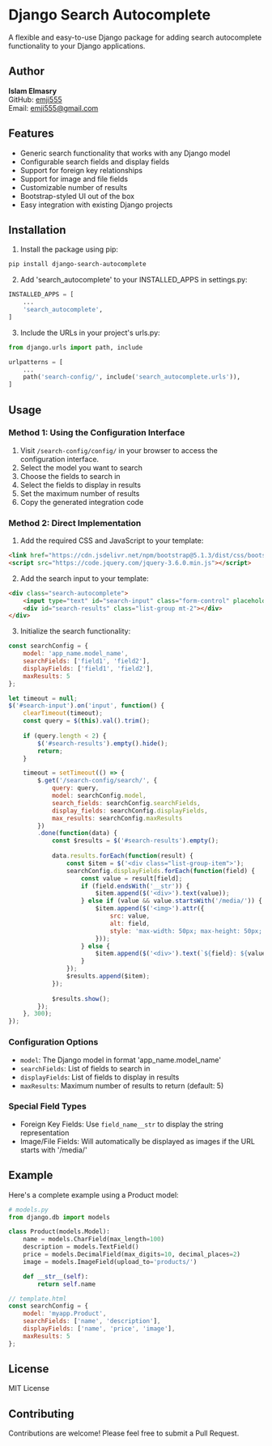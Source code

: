 # Django Search Autocomplete

A flexible and easy-to-use Django package for adding search autocomplete functionality to your Django applications.

## Author

**Islam Elmasry**  
GitHub: [emji555](https://github.com/emji555)  
Email: emji555@gmail.com

## Features

- Generic search functionality that works with any Django model
- Configurable search fields and display fields
- Support for foreign key relationships
- Support for image and file fields
- Customizable number of results
- Bootstrap-styled UI out of the box
- Easy integration with existing Django projects

## Installation

1. Install the package using pip:
```bash
pip install django-search-autocomplete
```

2. Add 'search_autocomplete' to your INSTALLED_APPS in settings.py:
```python
INSTALLED_APPS = [
    ...
    'search_autocomplete',
]
```

3. Include the URLs in your project's urls.py:
```python
from django.urls import path, include

urlpatterns = [
    ...
    path('search-config/', include('search_autocomplete.urls')),
]
```

## Usage

### Method 1: Using the Configuration Interface

1. Visit `/search-config/config/` in your browser to access the configuration interface.
2. Select the model you want to search
3. Choose the fields to search in
4. Select the fields to display in results
5. Set the maximum number of results
6. Copy the generated integration code

### Method 2: Direct Implementation

1. Add the required CSS and JavaScript to your template:
```html
<link href="https://cdn.jsdelivr.net/npm/bootstrap@5.1.3/dist/css/bootstrap.min.css" rel="stylesheet">
<script src="https://code.jquery.com/jquery-3.6.0.min.js"></script>
```

2. Add the search input to your template:
```html
<div class="search-autocomplete">
    <input type="text" id="search-input" class="form-control" placeholder="Type to search...">
    <div id="search-results" class="list-group mt-2"></div>
</div>
```

3. Initialize the search functionality:
```javascript
const searchConfig = {
    model: 'app_name.model_name',
    searchFields: ['field1', 'field2'],
    displayFields: ['field1', 'field2'],
    maxResults: 5
};

let timeout = null;
$('#search-input').on('input', function() {
    clearTimeout(timeout);
    const query = $(this).val().trim();
    
    if (query.length < 2) {
        $('#search-results').empty().hide();
        return;
    }

    timeout = setTimeout(() => {
        $.get('/search-config/search/', {
            query: query,
            model: searchConfig.model,
            search_fields: searchConfig.searchFields,
            display_fields: searchConfig.displayFields,
            max_results: searchConfig.maxResults
        })
        .done(function(data) {
            const $results = $('#search-results').empty();
            
            data.results.forEach(function(result) {
                const $item = $('<div class="list-group-item">');
                searchConfig.displayFields.forEach(function(field) {
                    const value = result[field];
                    if (field.endsWith('__str')) {
                        $item.append($('<div>').text(value));
                    } else if (value && value.startsWith('/media/')) {
                        $item.append($('<img>').attr({
                            src: value,
                            alt: field,
                            style: 'max-width: 50px; max-height: 50px;'
                        }));
                    } else {
                        $item.append($('<div>').text(`${field}: ${value}`));
                    }
                });
                $results.append($item);
            });
            
            $results.show();
        });
    }, 300);
});
```

### Configuration Options

- `model`: The Django model in format 'app_name.model_name'
- `searchFields`: List of fields to search in
- `displayFields`: List of fields to display in results
- `maxResults`: Maximum number of results to return (default: 5)

### Special Field Types

- Foreign Key Fields: Use `field_name__str` to display the string representation
- Image/File Fields: Will automatically be displayed as images if the URL starts with '/media/'

## Example

Here's a complete example using a Product model:

```python
# models.py
from django.db import models

class Product(models.Model):
    name = models.CharField(max_length=100)
    description = models.TextField()
    price = models.DecimalField(max_digits=10, decimal_places=2)
    image = models.ImageField(upload_to='products/')

    def __str__(self):
        return self.name
```

```javascript
// template.html
const searchConfig = {
    model: 'myapp.Product',
    searchFields: ['name', 'description'],
    displayFields: ['name', 'price', 'image'],
    maxResults: 5
};
```

## License

MIT License

## Contributing

Contributions are welcome! Please feel free to submit a Pull Request. 